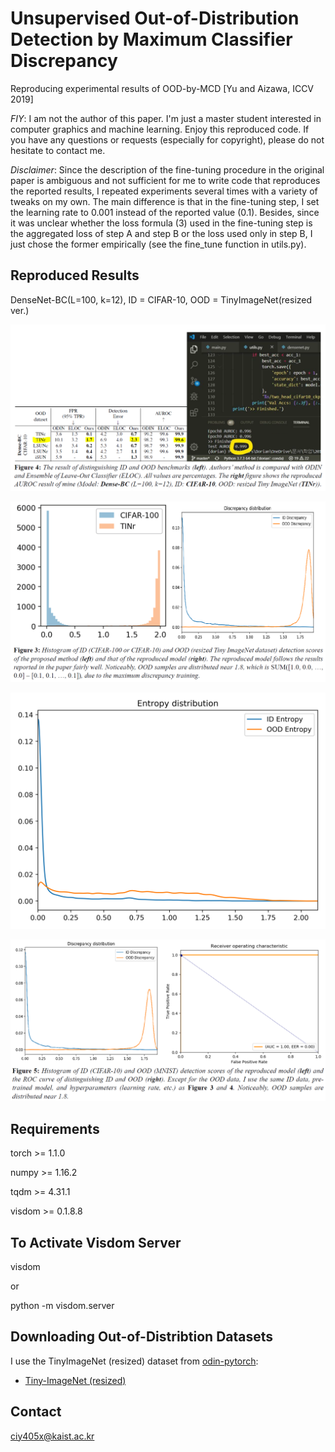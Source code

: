 # Unsupervised Out-of-Distribution Detection by Maximum Classifier Discrepancy
 Reproducing experimental results of OOD-by-MCD [Yu and Aizawa, ICCV 2019]

*FIY*: I am not the author of this paper. I'm just a master student interested in computer graphics and machine learning. Enjoy this reproduced code. If you have any questions or requests (especially for copyright), please do not hesitate to contact me.

*Disclaimer*: Since the description of the fine-tuning procedure in the original paper is ambiguous and not sufficient for me to write code that reproduces the reported results, I repeated experiments several times with a variety of tweaks on my own. The main difference is that in the fine-tuning step, I set the learning rate to 0.001 instead of the reported value (0.1). Besides, since it was unclear whether the loss formula (3) used in the fine-tuning step is the aggregated loss of step A and step B or the loss used only in step B, I just chose the former empirically (see the fine_tune function in utils.py).

## Reproduced Results
 DenseNet-BC(L=100, k=12), ID = CIFAR-10, OOD = TinyImageNet(resized ver.)

 ![AUROC](./figures/fig4.png)

 ![Discrepancy Distribution of ID and OOD](./figures/fig3.png)

 ![Entropy Distribution of Outputs of the Pre-trained Network](./figures/entropy_distribution.png)

 ![Discrepancy Distribution and Receiver Operating Characteristic (OOD = MNIST)](./figures/fig5.png)

## Requirements
 torch >= 1.1.0

 numpy >= 1.16.2

 tqdm >= 4.31.1

 visdom >= 0.1.8.8

## To Activate Visdom Server
  visdom

  or 

  python -m visdom.server

## Downloading Out-of-Distribtion Datasets
I use the TinyImageNet (resized) dataset from [odin-pytorch](https://github.com/facebookresearch/odin):

* [Tiny-ImageNet (resized)](https://www.dropbox.com/s/kp3my3412u5k9rl/Imagenet_resize.tar.gz)

## Contact
 ciy405x@kaist.ac.kr